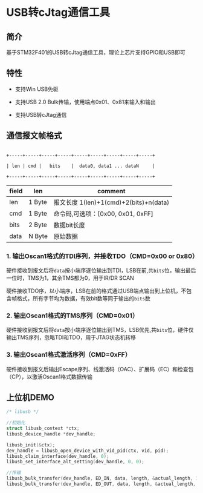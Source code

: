 # USB转cJtag通信工具

## 简介

基于STM32F401的USB转cJtag通信工具，理论上芯片支持GPIO和USB即可

## 特性

- 支持Win USB免驱

- 支持USB 2.0 Bulk传输，使用端点0x01、0x81来输入和输出

- 支持USB转cJtag通信

## 通信报文帧格式

```

+-----+-----+-----+-----+-----+-----+-----+-----+-----+

| len | cmd |   bits    |  data0, data1 ... dataN     |

+-----+-----+-----+-----+-----+-----+-----+-----+-----+

```

| field | len    | comment                            |
| ----- | ------ | ---------------------------------- |
| len   | 1 Byte | 报文长度 1(len)+1(cmd)+2(bits)+n(data) |
| cmd   | 1 Byte | 命令码,可选项：[0x00, 0x01, 0xFF]         |
| bits  | 2 Byte | 数据bit长度                            |
| data  | N Byte | 原始数据                               |

### 1. 输出Oscan1格式的TDI序列，并接收TDO（CMD=0x00 or 0x80）

硬件接收到报文后将`data`按小端序逐位输出到TDI，LSB在前,共`bits`位，输出最后一位时，TMS为1，其余TMS都为0，用于IR/DR SCAN

硬件接收TDO序，以小端序，LSB在前的格式通过USB端点输出到上位机，不包含帧格式，所有字节均为数据，有效bit数等同于输出的`bits`数

### 2. 输出Oscan1格式的TMS序列（CMD=0x01）

硬件接收到报文后将`data`按小端序逐位输出到TMS，LSB优先,共`bits`位，硬件仅输出TMS序列，忽略TDI和TDO，用于JTAG状态机转移

### 3. 输出Oscan1格式激活序列（CMD=0xFF）

硬件接收到报文后输出Escape序列、线激活码（OAC）、扩展码（EC）和检查包（CP），以激活Oscan1格式数据传输

## 上位机DEMO

```C
/* libusb */

//初始化
struct libusb_context *ctx;
libusb_device_handle *dev_handle;

libusb_init(&ctx);
dev_handle = libusb_open_device_with_vid_pid(ctx, vid, pid);
libusb_claim_interface(dev_handle, 0);
libusb_set_interface_alt_setting(dev_handle, 0, 0);

//传输
libusb_bulk_transfer(dev_handle, ED_IN, data, length, &actual_length, 1000);
libusb_bulk_transfer(dev_handle, ED_OUT, data, length, &actual_length, 1000);
```